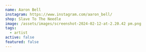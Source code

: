 ```yaml
---
name: Aaron Bell
instagram: https://www.instagram.com/aaron_bell/
shop: Slave To The Needle
image: /assets/images/screenshot-2024-02-12-at-2.20.42 pm.png
tags:
  - artist
active: false
featured: false
---
```

